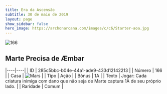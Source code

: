 ```yaml
---
title: Era da Ascensão
subtitle: 30 de maio de 2019
layout: page
show_sidebar: false
hero_image: https://archonarcana.com/images/c/c6/Starter-aoa.jpg
---
```


![166](https://cdn.keyforgegame.com/media/card_front/pt/435_166_PV527VWC67G8_pt.png)

## Marte Precisa de Æmbar

|----|----|
| ID | 285c5bbc-b04e-44a1-ade9-433d12142213 |
| Número | 166 |
| Casa | ![Mars](https://archonarcana.com/images/thumb/d/de/Mars.png/22px-Mars.png "Marte") |
| Tipo | Ação |
| Bônus | 1A |
| Texto | Jogar: Cada criatura inimiga com dano que não seja de Marte captura 1A de seu próprio lado. |
| Raridade | Comum |
